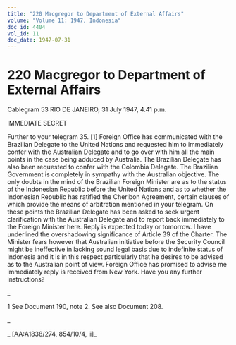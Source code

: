 ```yaml
---
title: "220 Macgregor to Department of External Affairs"
volume: "Volume 11: 1947, Indonesia"
doc_id: 4404
vol_id: 11
doc_date: 1947-07-31
---
```


# 220 Macgregor to Department of External Affairs

Cablegram 53 RIO DE JANEIRO, 31 July 1947, 4.41 p.m.

IMMEDIATE SECRET

Further to your telegram 35. [1] Foreign Office has communicated with the Brazilian Delegate to the United Nations and requested him to immediately confer with the Australian Delegate and to go over with him all the main points in the case being adduced by Australia. The Brazilian Delegate has also been requested to confer with the Colombia Delegate. The Brazilian Government is completely in sympathy with the Australian objective. The only doubts in the mind of the Brazilian Foreign Minister are as to the status of the Indonesian Republic before the United Nations and as to whether the Indonesian Republic has ratified the Cheribon Agreement, certain clauses of which provide the means of arbitration mentioned in your telegram. On these points the Brazilian Delegate has been asked to seek urgent clarification with the Australian Delegate and to report back immediately to the Foreign Minister here. Reply is expected today or tomorrow. I have underlined the overshadowing significance of Article 39 of the Charter. The Minister fears however that Australian initiative before the Security Council might be ineffective in lacking sound legal basis due to indefinite status of Indonesia and it is in this respect particularly that he desires to be advised as to the Australian point of view. Foreign Office has promised to advise me immediately reply is received from New York. Have you any further instructions?

_

1 See Document 190, note 2. See also Document 208.

_

_ [AA:A1838/274, 854/10/4, ii]_
